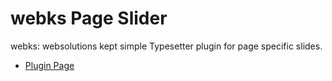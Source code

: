 # webks Page Slider
webks: websolutions kept simple Typesetter plugin for page specific slides.
* [Plugin Page](http://www.webks.de)
